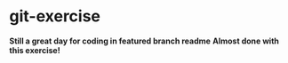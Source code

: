 # git-exercise
**Still a great day for coding in featured branch readme**
**Almost done with this exercise!**